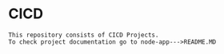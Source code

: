 # CICD

    This repository consists of CICD Projects.
    To check project documentation go to node-app--->README.MD
